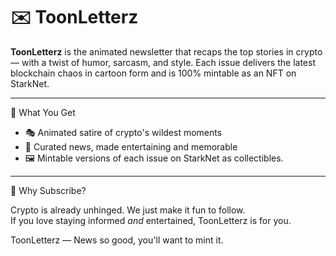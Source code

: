 # ✉️ ToonLetterz

**ToonLetterz** is the animated newsletter that recaps the top stories in crypto — with a twist of humor, sarcasm, and style. Each issue delivers the latest blockchain chaos in cartoon form and is 100% mintable as an NFT on StarkNet.

---

 📰 What You Get

- 🎭 Animated satire of crypto's wildest moments  
- 🧠 Curated news, made entertaining and memorable  
- 🖼️ Mintable versions of each issue on StarkNet as collectibles.  


---

 🚀 Why Subscribe?

Crypto is already unhinged. We just make it fun to follow.  
If you love staying informed *and* entertained, ToonLetterz is for you.



ToonLetterz — News so good, you'll want to mint it.

